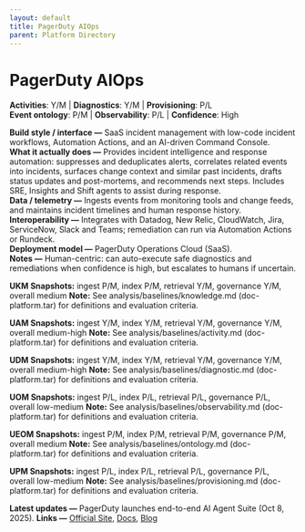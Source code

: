 ```yaml
---
layout: default
title: PagerDuty AIOps
parent: Platform Directory
---
```


# PagerDuty AIOps

**Activities**: Y/M | **Diagnostics**: Y/M | **Provisioning**: P/L  <br>
**Event ontology**: P/M | **Observability**: P/L | **Confidence**: High

**Build style / interface —** SaaS incident management with low-code incident workflows, Automation Actions, and an AI-driven Command Console.  
**What it actually does —** Provides incident intelligence and response automation: suppresses and deduplicates alerts, correlates related events into incidents, surfaces change context and similar past incidents, drafts status updates and post-mortems, and recommends next steps. Includes SRE, Insights and Shift agents to assist during response.  
**Data / telemetry —** Ingests events from monitoring tools and change feeds, and maintains incident timelines and human response history.  
**Interoperability —** Integrates with Datadog, New Relic, CloudWatch, Jira, ServiceNow, Slack and Teams; remediation can run via Automation Actions or Rundeck.  
**Deployment model —** PagerDuty Operations Cloud (SaaS).  
**Notes —** Human-centric: can auto-execute safe diagnostics and remediations when confidence is high, but escalates to humans if uncertain.

**UKM Snapshots:**
ingest P/M, index P/M, retrieval Y/M, governance Y/M, overall medium
**Note:** See analysis/baselines/knowledge.md (doc-platform.tar) for definitions and evaluation criteria.


**UAM Snapshots:**
ingest Y/M, index Y/M, retrieval Y/M, governance Y/M, overall medium-high
**Note:** See analysis/baselines/activity.md (doc-platform.tar) for definitions and evaluation criteria.

**UDM Snapshots:**
ingest Y/M, index Y/M, retrieval Y/M, governance Y/M, overall medium-high
**Note:** See analysis/baselines/diagnostic.md (doc-platform.tar) for definitions and evaluation criteria.

**UOM Snapshots:**
ingest P/L, index P/L, retrieval P/L, governance P/L, overall low-medium
**Note:** See analysis/baselines/observability.md (doc-platform.tar) for definitions and evaluation criteria.

**UEOM Snapshots:**
ingest P/M, index P/M, retrieval P/M, governance P/M, overall medium
**Note:** See analysis/baselines/ontology.md (doc-platform.tar) for definitions and evaluation criteria.

**UPM Snapshots:**
ingest P/L, index P/L, retrieval P/L, governance P/L, overall low-medium
**Note:** See analysis/baselines/provisioning.md (doc-platform.tar) for definitions and evaluation criteria.


**Latest updates —** PagerDuty launches end-to-end AI Agent Suite (Oct 8, 2025).
**Links —** [Official Site](https://www.pagerduty.com/platform/aiops/), [Docs](https://support.pagerduty.com/main/docs/aiops), [Blog](https://www.pagerduty.com/resources/aiops/learn/what-is-aiops/)